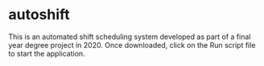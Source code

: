 # autoshift

This is an automated shift scheduling system developed as part of a final year degree project in 2020.
Once downloaded, click on the Run script file to start the application. 
